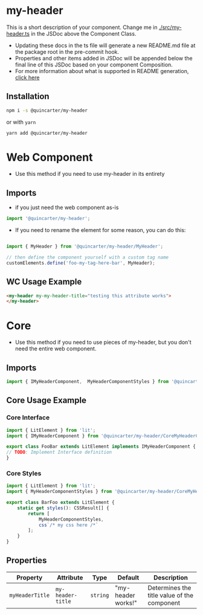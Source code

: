 # my-header

This is a short description of your component. Change me in [./src/my-header.ts](./src/my-header.ts#L6-42) in the JSDoc above the Component Class.

* Updating these docs in the ts file will generate a new README.md file at the package root in the pre-commit hook.
* Properties and other items added in JSDoc will be appended below the final line of this JSDoc based on your component Composition.
* For more information about what is supported in README generation, [click here](https://github.com/runem/web-component-analyzer)

## Installation
```bash
npm i -s @quincarter/my-header
```
or with `yarn`
```bash
yarn add @quincarter/my-header
```

# Web Component
* Use this method if you need to use my-header in its entirety
## Imports
* if you just need the web component as-is
```javascript
import '@quincarter/my-header';
```
* If you need to rename the element for some reason, you can do this:
```javascript

import { MyHeader } from '@quincarter/my-header/MyHeader';

// then define the component yourself with a custom tag name
customElements.define('foo-my-tag-here-bar', MyHeader);

```

## WC Usage Example
```html
<my-header my-my-header-title="testing this attribute works">
</my-header>
```

# Core
* Use this method if you need to use pieces of my-header, but you don't need the entire web component.
## Imports
```typescript
import { IMyHeaderComponent,  MyHeaderComponentStyles } from '@quincarter/my-header/CoreMyHeaderComponent';
```

## Core Usage Example
### Core Interface
```typescript
import { LitElement } from 'lit';
import { IMyHeaderComponent } from '@quincarter/my-header/CoreMyHeaderComponent';

export class FooBar extends LitElement implements IMyHeaderComponent {
// TODO: Implement Interface definition
}
```

### Core Styles
```typescript
import { LitElement } from 'lit';
import { MyHeaderComponentStyles } from '@quincarter/my-header/CoreMyHeaderComponent';

export class BarFoo extends LitElement {
    static get styles(): CSSResult[] {
        return [
            MyHeaderComponentStyles,
            css`/* my css here /*`
        ];
    }
}
```

## Properties

| Property        | Attribute         | Type     | Default            | Description                                 |
|-----------------|-------------------|----------|--------------------|---------------------------------------------|
| `myHeaderTitle` | `my-header-title` | `string` | "my-header works!" | Determines the title value of the component |
